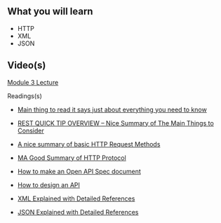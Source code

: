## What you will learn

*   HTTP
*   XML
*   JSON

## **Video(s)**

[Module 3 Lecture](https://youtu.be/7lG-gc84vdI)

Readings(s)

*   [Main thing to read it says just about everything you need to know](https://restfulapi.net/)

*   [REST QUICK TIP OVERVIEW – Nice Summary of The Main Things to Consider](https://www.restapitutorial.com/lessons/restquicktips.html)

*   [A nice summary of basic HTTP Request Methods](https://www.restapitutorial.com/lessons/httpmethods.html)

*   [MA Good Summary of HTTP Protocol](https://www.tutorialspoint.com/http/http_quick_guide.htm)

*   [How to make an Open API Spec document](https://app.swaggerhub.com/help/tutorials/openapi-3-tutorial)

*   [How to design an API](https://hackernoon.com/restful-api-design-step-by-step-guide-2f2c9f9fcdbf)

*   [XML Explained with Detailed References](https://www.w3schools.com/xml/xml_whatis.asp)

*   [JSON Explained with Detailed References](https://www.w3schools.com/js/js_json_intro.asp)
